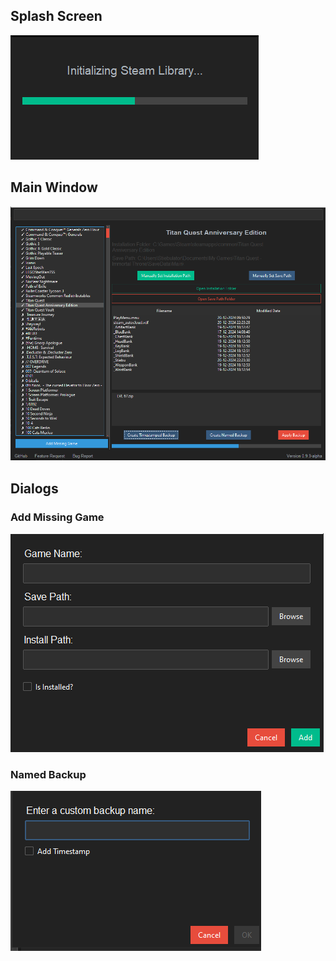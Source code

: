 ## Splash Screen
![Alt text](.github/screenshots/splash.png)

## Main Window
![Alt text](.github/screenshots/main.png)

## Dialogs

### Add Missing Game
![Alt text](.github/screenshots/dialog_missinggame.png)

### Named Backup
![Alt text](.github/screenshots/dialog_namedbackup.png)